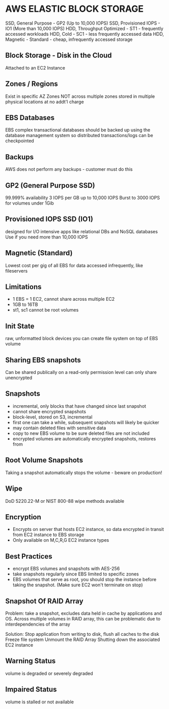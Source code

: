 # AWS ELASTIC BLOCK STORAGE
SSD, General Purpose - GP2 (Up to 10,000 IOPS)
SSD, Provisioned IOPS - IO1 (More than 10,000 IOPS)
HDD, Throughput Optimized - ST1 - frequently accessed workloads
HDD, Cold - SC1 - less frequently accessed data
HDD, Magnetic - Standard - cheap, infrequently accessed storage

## Block Storage - Disk in the Cloud
Attached to an EC2 Instance

## Zones / Regions
Exist in specific AZ Zones NOT across multiple zones
stored in multiple physical locations at no addt'l charge

## EBS Databases
EBS complex transactional databases should be backed up using the database
management system so distributed transactions/logs can be checkpointed

## Backups
AWS does not perform any backups - customer must do this

## GP2 (General Purpose SSD)
99.999% availability
3 IOPS per GB up to 10,000 IOPS
Burst to 3000 IOPS for volumes under 1Gib

## Provisioned IOPS SSD (IO1)
designed for I/O intensive apps like relational DBs and NoSQL databases
Use if you need more than 10,000 IOPS

## Magnetic (Standard)
Lowest cost per gig of all EBS
for data accessed infrequently, like fileservers

## Limitations
- 1 EBS = 1 EC2, cannot share across multiple EC2
- 1GB to 16TB
- st1, sc1 cannot be root volumes

## Init State
raw, unformatted block devices
you can create file system on top of EBS volume

## Sharing EBS snapshots
Can be shared publically on a read-only permission level
can only share unencrypted

## Snapshots
- incremental, only blocks that have changed since last snapshot
- cannot share encrypted snapshots
- block-level, stored on S3, incremental
- first one can take a while, subsequent snapshots will likely be quicker
- may contain deleted files with sensitive data
- copy to new EBS volume to be sure deleted files are not included
- encrypted volumes are automatically encrypted snapshots, restores from

## Root Volume Snapshots
Taking a snapshot automatically stops the volume - beware on production!

## Wipe
DoD 5220.22-M or NIST 800-88 wipe methods available

## Encryption
- Encrypts on server that hosts EC2 instance, so data encrypted in transit from
EC2 instance to EBS storage
- Only available on M,C,R,G EC2 instance types

## Best Practices
- encrypt EBS volumes and snapshots with AES-256
- take snapshots regularly since EBS limited to specific zones
- EBS volumes that serve as root, you should stop the instance before taking the
snapshot. (Make sure EC2 won't terminate on stop)

## Snapshot Of RAID Array
Problem: take a snapshot, excludes data held in cache by applications and OS. Across multiple volumes in RAID array, this can be problematic due to interdependencies of the array

Solution: Stop application from writing to disk, flush all caches to the disk
Freeze file system
Unmount the RAID Array
Shutting down the associated EC2 instance

## Warning Status
volume is degraded or severely degraded

## Impaired Status
volume is stalled or not available
